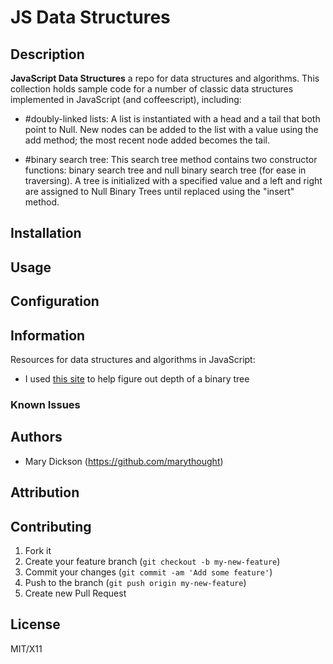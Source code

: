 # JS Data Structures


## Description
**JavaScript Data Structures** a repo for data structures and algorithms. This collection holds sample code for a number of classic data structures implemented in JavaScript (and coffeescript), including:

* #doubly-linked lists: A list is instantiated with a head and a tail that both point to Null. New nodes can be added to the list with a value using the add method; the most recent node added becomes the tail.

* #binary search tree: This search tree method contains two constructor functions: binary search tree and null binary search tree (for ease in traversing). A tree is initialized with a specified value and a left and right are assigned to Null Binary Trees until replaced using the "insert" method.

## Installation

## Usage

## Configuration

## Information

Resources for data structures and algorithms in JavaScript:
* I used [this site](http://articles.leetcode.com/2010/04/maximum-height-of-binary-tree.html) to help figure out depth of a binary tree

### Known Issues

## Authors

* Mary Dickson (https://github.com/marythought)

## Attribution

## Contributing

1. Fork it
2. Create your feature branch (`git checkout -b my-new-feature`)
3. Commit your changes (`git commit -am 'Add some feature'`)
4. Push to the branch (`git push origin my-new-feature`)
5. Create new Pull Request

## License

MIT/X11
